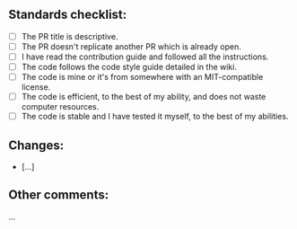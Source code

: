 <!--
Before submitting a PR, please read
https://github.com/denoland/deno/blob/master/docs/contributing.md
-->

## Standards checklist:

- [ ] The PR title is descriptive.
- [ ] The PR doesn't replicate another PR which is already open.
- [ ] I have read the contribution guide and followed all the instructions.
- [ ] The code follows the code style guide detailed in the wiki.
- [ ] The code is mine or it's from somewhere with an MIT-compatible license.
- [ ] The code is efficient, to the best of my ability, and does not waste computer resources.
- [ ] The code is stable and I have tested it myself, to the best of my abilities.

## Changes:

- [...]

## Other comments:

...
